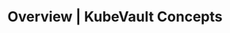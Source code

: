 ---
title: Overview | KubeVault Concepts
menu:
  docs_{{ .version }}:
    identifier: vault-tls-overview
    name: VaultPolicy
    parent: vault-server-tls
    weight: 10
menu_name: docs_{{ .version }}
section_menu_id: concepts
---
